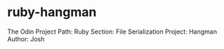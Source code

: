 # ruby-hangman
The Odin Project
Path: Ruby
Section: File Serialization
Project: Hangman
Author:  Josh
